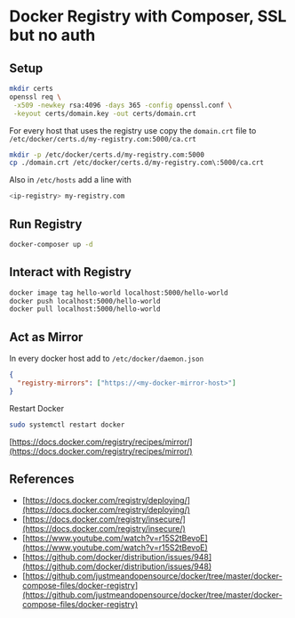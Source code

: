 # Docker Registry with Composer, SSL but no auth

## Setup

```bash
mkdir certs
openssl req \
 -x509 -newkey rsa:4096 -days 365 -config openssl.conf \
 -keyout certs/domain.key -out certs/domain.crt
```

For every host that uses the registry use copy the `domain.crt` file to `/etc/docker/certs.d/my-registry.com:5000/ca.crt`

```bash
mkdir -p /etc/docker/certs.d/my-registry.com:5000
cp ./domain.crt /etc/docker/certs.d/my-registry.com\:5000/ca.crt
```

Also in `/etc/hosts` add a line with
```bash
<ip-registry> my-registry.com
```

## Run Registry
```bash
docker-composer up -d
```

## Interact with Registry
```bash
docker image tag hello-world localhost:5000/hello-world
docker push localhost:5000/hello-world
docker pull localhost:5000/hello-world
```

## Act as Mirror
In every docker host add to `/etc/docker/daemon.json`
```json
{
  "registry-mirrors": ["https://<my-docker-mirror-host>"]
}
```

Restart Docker
```bash
sudo systemctl restart docker
```

[https://docs.docker.com/registry/recipes/mirror/](https://docs.docker.com/registry/recipes/mirror/)

## References
* [https://docs.docker.com/registry/deploying/](https://docs.docker.com/registry/deploying/)
* [https://docs.docker.com/registry/insecure/](https://docs.docker.com/registry/insecure/)
* [https://www.youtube.com/watch?v=r15S2tBevoE](https://www.youtube.com/watch?v=r15S2tBevoE)
* [https://github.com/docker/distribution/issues/948](https://github.com/docker/distribution/issues/948)
* [https://github.com/justmeandopensource/docker/tree/master/docker-compose-files/docker-registry](https://github.com/justmeandopensource/docker/tree/master/docker-compose-files/docker-registry)
